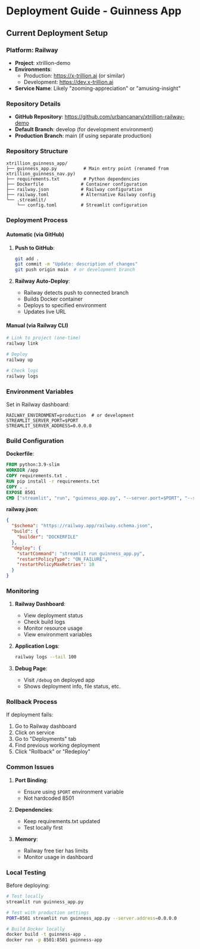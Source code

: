 # Deployment Guide - Guinness App

## Current Deployment Setup

### Platform: Railway
- **Project**: xtrillion-demo
- **Environments**: 
  - Production: https://x-trillion.ai (or similar)
  - Development: https://dev.x-trillion.ai
- **Service Name**: Likely "zooming-appreciation" or "amusing-insight"

### Repository Details
- **GitHub Repository**: https://github.com/urbancanary/xtrillion-railway-demo
- **Default Branch**: develop (for development environment)
- **Production Branch**: main (if using separate production)

### Repository Structure
```
xtrillion_guinness_app/
├── guinness_app.py          # Main entry point (renamed from xtrillion_guinness_nav.py)
├── requirements.txt         # Python dependencies
├── Dockerfile              # Container configuration
├── railway.json            # Railway configuration
├── railway.toml            # Alternative Railway config
└── .streamlit/
    └── config.toml         # Streamlit configuration
```

### Deployment Process

#### Automatic (via GitHub)
1. **Push to GitHub**:
   ```bash
   git add .
   git commit -m "Update: description of changes"
   git push origin main  # or development branch
   ```

2. **Railway Auto-Deploy**:
   - Railway detects push to connected branch
   - Builds Docker container
   - Deploys to specified environment
   - Updates live URL

#### Manual (via Railway CLI)
```bash
# Link to project (one-time)
railway link

# Deploy
railway up

# Check logs
railway logs
```

### Environment Variables

Set in Railway dashboard:
```
RAILWAY_ENVIRONMENT=production  # or development
STREAMLIT_SERVER_PORT=$PORT
STREAMLIT_SERVER_ADDRESS=0.0.0.0
```

### Build Configuration

**Dockerfile**:
```dockerfile
FROM python:3.9-slim
WORKDIR /app
COPY requirements.txt .
RUN pip install -r requirements.txt
COPY . .
EXPOSE 8501
CMD ["streamlit", "run", "guinness_app.py", "--server.port=$PORT", "--server.address=0.0.0.0"]
```

**railway.json**:
```json
{
  "$schema": "https://railway.app/railway.schema.json",
  "build": {
    "builder": "DOCKERFILE"
  },
  "deploy": {
    "startCommand": "streamlit run guinness_app.py",
    "restartPolicyType": "ON_FAILURE",
    "restartPolicyMaxRetries": 10
  }
}
```

### Monitoring

1. **Railway Dashboard**:
   - View deployment status
   - Check build logs
   - Monitor resource usage
   - View environment variables

2. **Application Logs**:
   ```bash
   railway logs --tail 100
   ```

3. **Debug Page**:
   - Visit `/debug` on deployed app
   - Shows deployment info, file status, etc.

### Rollback Process

If deployment fails:
1. Go to Railway dashboard
2. Click on service
3. Go to "Deployments" tab
4. Find previous working deployment
5. Click "Rollback" or "Redeploy"

### Common Issues

1. **Port Binding**:
   - Ensure using `$PORT` environment variable
   - Not hardcoded 8501

2. **Dependencies**:
   - Keep requirements.txt updated
   - Test locally first

3. **Memory**:
   - Railway free tier has limits
   - Monitor usage in dashboard

### Local Testing

Before deploying:
```bash
# Test locally
streamlit run guinness_app.py

# Test with production settings
PORT=8501 streamlit run guinness_app.py --server.address=0.0.0.0

# Build Docker locally
docker build -t guinness-app .
docker run -p 8501:8501 guinness-app
```